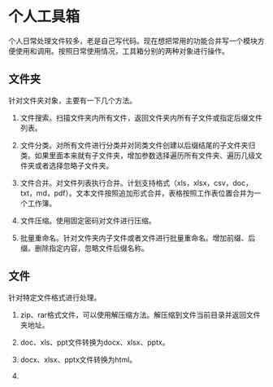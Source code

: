 # 个人工具箱

个人日常处理文件较多，老是自己写代码。现在想把常用的功能合并写一个模块方便使用和调用。按照日常使用情况，工具箱分别的两种对象进行操作。

## 文件夹

针对文件夹对象，主要有一下几个方法。

1. 文件搜索。扫描文件夹内所有文件，返回文件夹内所有子文件或指定后缀文件列表。

1. 文件分类。对所有文件进行分类并对同类文件创建以后缀结尾的子文件夹归类。如果里面本来就有子文件夹，增加参数选择遍历所有文件夹、遍历几级文件夹或者选择忽略子文件夹。

1. 文件合并。对文件列表执行合并。计划支持格式（xls，xlsx，csv，doc，txt，md，pdf）。文本文件按照追加形式合并，表格按照工作表位置合并为一个工作簿。

1. 文件压缩。使用固定密码对文件进行压缩。

1. 批量重命名。针对文件夹内子文件或者文件进行批量重命名。增加前缀、后缀。删除指定内容，忽略文件后缀名称。

## 文件

针对特定文件格式进行处理。

1. zip、rar格式文件，可以使用解压缩方法。解压缩到文件当前目录并返回文件夹地址。

1. doc、xls、ppt文件转换为docx、xlsx、pptx。

1. docx、xlsx、pptx文件转换为html。

1. 